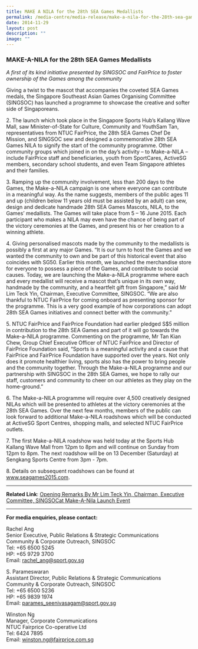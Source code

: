 ```yaml
---
title: MAKE A NILA for the 28th SEA Games Medallists
permalink: /media-centre/media-release/make-a-nila-for-the-28th-sea-games-medallists/
date: 2014-11-29
layout: post
description: ""
image: ""
---
```

### **MAKE-A-NILA for the 28th SEA Games Medallists**

_A first of its kind initiative presented by SINGSOC and FairPrice to foster ownership of the Games among the community_

Giving a twist to the mascot that accompanies the coveted SEA Games medals, the Singapore Southeast Asian Games Organising Committee (SINGSOC) has launched a programme to showcase the creative and softer side of Singaporeans.

2\. The launch which took place in the Singapore Sports Hub’s Kallang Wave Mall, saw Minister-of-State for Culture, Community and YouthSam Tan, representatives from NTUC FairPrice, the 28th SEA Games Chef De Mission, and SINGSOC sew and designed a commemorative 28th SEA Games NILA to signify the start of the community programme. Other community groups which joined in on the day’s activity – to Make-a-NILA – include FairPrice staff and beneficiaries, youth from SportCares, ActiveSG members, secondary school students, and even Team Singapore athletes and their families. 

3\. Ramping up the community involvement, less than 200 days to the Games, the Make-a-NILA campaign is one where everyone can contribute in a meaningful way. As the name suggests, members of the public ages 11 and up (children below 11 years old must be assisted by an adult) can sew, design and dedicate handmade 28th SEA Games Mascots, NILA, to the Games’ medallists. The Games will take place from 5 – 16 June 2015. Each participant who makes a NILA may even have the chance of being part of the victory ceremonies at the Games, and present his or her creation to a winning athlete.

4\. Giving personalised mascots made by the community to the medallists is possibly a first at any major Games. “It is our turn to host the Games and we wanted the community to own and be part of this historical event that also coincides with SG50. Earlier this month, we launched the merchandise store for everyone to possess a piece of the Games, and contribute to social causes. Today, we are launching the Make-a-NILA programme where each and every medallist will receive a mascot that’s unique in its own way, handmade by the community, and a heartfelt gift from Singapore,” said Mr Lim Teck Yin, Chairman, Executive Committee, SINGSOC. “We are also thankful to NTUC FairPrice for coming onboard as presenting sponsor for the programme. This is a very good example of how corporations can adopt 28th SEA Games initiatives and connect better with the community.”

5\. NTUC FairPrice and FairPrice Foundation had earlier pledged S$5 million in contribution to the 28th SEA Games and part of it will go towards the Make-a-NILA programme. Commenting on the programme, Mr Tan Kian Chew, Group Chief Executive Officer of NTUC FairPrice and Director of FairPrice Foundation said, “Sports is a meaningful activity and a cause that FairPrice and FairPrice Foundation have supported over the years. Not only does it promote healthier living, sports also has the power to bring people and the community together. Through the Make-a-NILA programme and our partnership with SINGSOC in the 28th SEA Games, we hope to rally our staff, customers and community to cheer on our athletes as they play on the home-ground.”

6\. The Make-a-NILA programme will require over 4,500 creatively designed NILAs which will be presented to athletes at the victory ceremonies at the 28th SEA Games. Over the next few months, members of the public can look forward to additional Make-a-NILA roadshows which will be conducted at ActiveSG Sport Centres, shopping malls, and selected NTUC FairPrice outlets. 

7\. The first Make-a-NILA roadshow was held today at the Sports Hub Kallang Wave Mall from 12pm to 8pm and will continue on Sunday from 12pm to 8pm. The next roadshow will be on 13 December (Saturday) at Sengkang Sports Centre from 3pm - 7pm.

8\. Details on subsequent roadshows can be found at www.seagames2015.com.

---

**Related Link**: [Opening Remarks By Mr Lim Teck Yin, Chairman, Executive Committee, SINGSOCat Make-A-Nila Launch Event](/media-centre/speeches/make-a-nila-launch-event/)

---

**For media enquiries, please contact:**
<br>

Rachel Ang<br>
Senior Executive, Public Relations & Strategic Communications<br>
Community & Corporate Outreach, SINGSOC<br>
Tel: +65 6500 5245<br>
HP: +65 9729 3700<br>
Email: [rachel_ang@sport.gov.sg](mailto:rachel_ang@sport.gov.sg)

S. Parameswaran<br>
Assistant Director, Public Relations & Strategic Communications<br>
Community & Corporate Outreach, SINGSOC<br>
Tel: +65 6500 5236<br>
HP: +65 9839 1974<br>
Email: [parames_seenivasagam@sport.gov.sg](mailto:parames_seenivasagam@sport.gov.sg)

Winston Ng<br>
Manager, Corporate Communications<br>
NTUC Fairprice Co-operative Ltd<br>
Tel: 6424 7895<br>
Email: [winston.ng@fairprice.com.sg](mailto:Winston.ng@fairprice.com.sg)